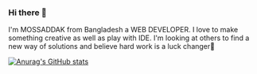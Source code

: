 ### Hi there 👋
 I'm MOSSADDAK from Bangladesh a WEB DEVELOPER. I love to make something creative as well as play with IDE. I'm looking at others to find a new way of solutions and believe hard work is a luck changer🌱
 
 
[![Anurag's GitHub stats](https://github-readme-stats.vercel.app/api?username=mossaddak)](https://github.com/anuraghazra/github-readme-stats)
